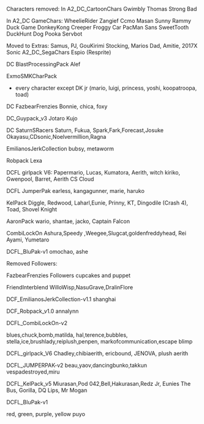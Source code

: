 Characters removed: 
In A2_DC_CartoonChars
Gwimbly
Thomas 
Strong Bad

In A2_DC GameChars: 
WheelieRider
Zangief
Ccmo
Masan
Sunny
Rammy
Duck Game
DonkeyKong
Creeper
Froggy Car
PacMan
Sans
SweetTooth
DuckHunt Dog
Pooka
Servbot

Moved to Extras: 
Samus, PJ, GouKirimi 
Stocking, Marios Dad, Amitie, 2017X Sonic
A2_DC_SegaChars
Espio (Resprite)

DC BlastProcessingPack
Alef

ExmoSMKCharPack
- every character except DK jr
(mario, luigi, princess, yoshi, koopatroopa, toad)

DC FazbearFrenzies
Bonnie, chica, foxy

DC_Guypack_v3
Jotaro Kujo

DC SaturnSRacers
Saturn, Fukua, Spark,Fark,Forecast,Josuke
Okayasu,CDsonic,Noelvermillion,Ragna

EmilianosJerkCollection
bubsy, metaworm

Robpack
Lexa

DCFL girlpack V6:
 Papermario, Lucas, Kumatora, Aerith, witch kiriko, Gwenpool, Barret, Aerith CS
Cloud

DCFL JumperPak
earless, kangagunner, marie, haruko

KelPack
Diggle, Redwood, Laharl,Eunie, Prinny, KT, Dingodile (Crash 4), Toad, Shovel Knight

AaronPack
wario, shantae, jacko, Captain Falcon

CombiLockOn
Ashura,Speedy ,Weegee,Slugcat,goldenfreddyhead, Rei Ayami, Yumetaro

DCFL_BluPak-v1
omochao, ashe



Removed Followers:



FazbearFrenzies Followers
cupcakes and puppet

FriendInterblend
WilloWisp,NasuGrave,DralinFlore

DCF_EmilianosJerkCollection-v1.1
shanghai

DCF_Robpack_v1.0
annalynn

DCFL_CombiLockOn-v2

blues,chuck,bomb,matilda,
hal,terence,bubbles,
stella,ice,brushlady,reiplush,penpen,
markofcommunication,escape blimp

DCFL_girlpack_V6
Chadley,chibiaerith, ericbound, JENOVA, plush aerith

DCFL_JUMPERPAK-v2
beau,yaov,dancingbunko,takkun
vespadestroyed,miru

DCFL_KelPack_v5
Miurasan,Pod 042,Bell,Hakurasan,Redz Jr, Eunies The Bus, Gorilla, DQ Lips,
Mr Mogan

DCFL_BluPak-v1

red, green, purple, yellow puyo






